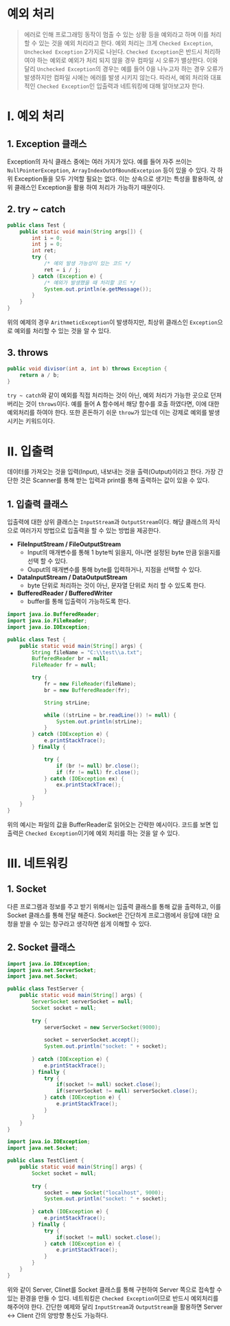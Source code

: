 # 예외 처리

>  에러로 인해 프로그래밍 동작이 멈출 수 있는 상황 등을 예외라고 하며 이를 처리할 수 있는 것을 예외 처리라고 한다. 예외 처리는 크게 `Checked Exception`, `Unchecked Exception` 2가지로 나뉜다.  `Checked Exception`은 반드시 처리하여야 하는 예외로 예외가 처리 되지 않을 경우 컴파일 시 오류가 밸상한다. 이와 달리 `Unchecked Exception`의 경우는 예를 들어 0을 나누고자 하는 경우 오류가 발생하지만 컴파일 시에는 에러를 발생 시키지 않는다. 따라서, 예외 처리와 대표적인 `Checked Exception`인 입출력과 네트워킹에 대해 알아보고자 한다.



# Ⅰ. 예외 처리

## 1. Exception 클래스

Exception의 자식 클래스 중에는 여러 가지가 있다. 예를 들어 자주 쓰이는 `NullPointerException`, `ArrayIndexOutOfBoundExcetpion` 등이 있을 수 있다. 각 하위 Exception들을 모두 기억할 필요는 없다. 이는 상속으로 생기는 특성을 활용하여, 상위 클래스인 Exception을 활용 하여 처리가 가능하기 때문이다.



## 2. try ~ catch

```java
public class Test {
    public static void main(String args[]) {
        int i = 0;
        int j = 0;
		int ret;
        try {
            /* 예외 발생 가능성이 있는 코드 */
            ret = i / j;
        } catch (Exception e) {
            /* 예외가 발생했을 때 처리할 코드 */
            System.out.println(e.getMessage());
        }
    }
}
```

 위의 예제의 경우 `ArithmeticException`이 발생하지만, 최상위 클래스인 `Exception`으로 예외를 처리할 수 있는 것을 알 수 있다.



## 3. throws

```java
public void divisor(int a, int b) throws Exception {
    return a / b;
}
```

 `try ~ catch`와 같이 예외를 직접 처리하는 것이 아닌, 예외 처리가 가능한 곳으로 던져버리는 것이 `throws`이다. 예를 들어 A 함수에서 해당 함수를 호출 하였다면, 이에 대한 예외처리를 하여야 한다. 또한 혼돈하기 쉬운 `throw`가 있는데 이는 강제로 예외를 발생시키는 키워드이다.



# Ⅱ. 입출력

 데이터를 가져오는 것을 입력(Input), 내보내는 것을 출력(Output)이라고 한다. 가장 간단한 것은 Scanner를 통해 받는 입력과 print를 통해 출력하는 값이 있을 수 있다.



## 1. 입출력 클래스

 입출력에 대한 상위 클래스는 `InputStream`과 `OutputStream`이다. 해당 클래스의 자식으로 여러가지 방법으로 입출력을 할 수 있는 방법을 제공한다.

* **FileInputStream / FileOutputStream**
  * Input의 매개변수를 통해 1 byte씩 읽을지, 아니면 설정된 byte 만큼 읽을지를 선택 할 수 있다.
  * Ouput의 매개변수를 통해 byte를 입력하거나, 지점을 선택할 수 있다.
* **DataInputStream / DataOutputStream**
  * byte 단위로 처리하는 것이 아닌, 문자열 단위로 처리 할 수 있도록 한다.
* **BufferedReader / BufferedWriter**
  * buffer를 통해 입출력이 가능하도록 한다.



```java
import java.io.BufferedReader;
import java.io.FileReader;
import java.io.IOException;

public class Test {
	public static void main(String[] args) {
		String fileName = "C:\\test\\a.txt";
		BufferedReader br = null;
		FileReader fr = null;

		try {
			fr = new FileReader(fileName);
			br = new BufferedReader(fr);

			String strLine;

			while ((strLine = br.readLine()) != null) {
				System.out.println(strLine);
			}
		} catch (IOException e) {
			e.printStackTrace();
		} finally {

			try {
				if (br != null) br.close();
				if (fr != null) fr.close();
			} catch (IOException ex) {
				ex.printStackTrace();
			}
		}
	}
}

```

 위의 예시는 파일의 값을 BufferReader로 읽어오는 간략한 예시이다. 코드를 보면 입출력은 `Checked Exception`이기에 예외 처리를 하는 것을 알 수 있다.



# Ⅲ. 네트워킹

## 1. Socket

다른 프로그램과 정보를 주고 받기 위해서는 입출력 클래스를 통해 값을 출력하고, 이를 Socket 클래스를 통해 전달 해준다. Socket은 간단하게 프로그램에서 응답에 대한 요청을 받을 수 있는 창구라고 생각하면 쉽게 이해할 수 있다.



## 2. Socket 클래스

```java
import java.io.IOException;
import java.net.ServerSocket;
import java.net.Socket;

public class TestServer {
	public static void main(String[] args) {
		ServerSocket serverSocket = null;
		Socket socket = null;
		
		try {
			serverSocket = new ServerSocket(9000);
			
			socket = serverSocket.accept();
			System.out.println("socket: " + socket);
			
		} catch (IOException e) {
			e.printStackTrace();
		} finally {
			try {
				if(socket != null) socket.close();
				if(serverSocket != null) serverSocket.close();
			} catch (IOException e) {
				e.printStackTrace();
			}
		}
	}
}

```

```java
import java.io.IOException;
import java.net.Socket;

public class TestClient {
	public static void main(String[] args) {
		Socket socket = null;
		
		try {
			socket = new Socket("localhost", 9000);
			System.out.println("socket: " + socket);
			
		} catch (IOException e) {
			e.printStackTrace();
		} finally {
			try {
				if(socket != null) socket.close();
			} catch (IOException e) {
				e.printStackTrace();
			}
		}
	}
}

```

 위와 같이 Server, Clinet를 Socket 클래스를 통해 구현하여 Server 쪽으로 접속할 수 있는 환경을 만들 수 있다. 네트워킹은 `Checked Exception`이므로 반드시 예외처리를 해주어야 한다. 간단한 예제와 달리 `InputStream`과 `OutputStream`을 활용하면 Server ↔ Client 간의 양방향 통신도 가능하다.


